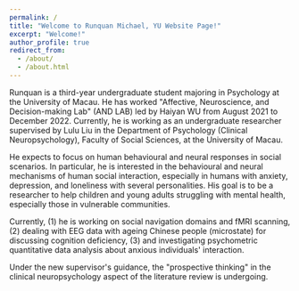 ```yaml
---
permalink: /
title: "Welcome to Runquan Michael, YU Website Page!"
excerpt: "Welcome!"
author_profile: true
redirect_from: 
  - /about/
  - /about.html
---
```

Runquan is a third-year undergraduate student majoring in Psychology at the University of Macau. He has worked "Affective, Neuroscience, and Decision-making Lab" (AND LAB) led by Haiyan WU from August 2021 to December 2022. Currently, he is working as an undergraduate researcher supervised by Lulu Liu in the Department of Psychology (Clinical Neuropsychology), Faculty of Social Sciences, at the University of Macau.

He expects to focus on human behavioural and neural responses in social scenarios. In particular, he is interested in the behavioural and neural mechanisms of human social interaction, especially in humans with anxiety, depression, and loneliness with several personalities. His goal is to be a researcher to help children and young adults struggling with mental health, especially those in vulnerable communities. 

Currently, (1) he is working on social navigation domains and fMRI scanning, (2) dealing with EEG data with ageing Chinese people (microstate) for discussing cognition deficiency, (3) and investigating psychometric quantitative data analysis about anxious individuals' interaction.

Under the new supervisor's guidance, the "prospective thinking" in the clinical neuropsychology aspect of the literature review is undergoing. 
